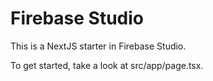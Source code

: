 # Firebase Studio

This is a NextJS starter in Firebase Studio.

To get started, take a look at src/app/page.tsx.






